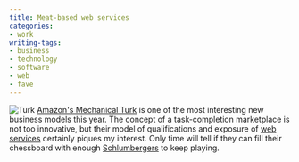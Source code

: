 ```yaml
---
title: Meat-based web services
categories:
- work
writing-tags:
- business
- technology
- software
- web
- fave
---
```


![Turk](/assets/2006-08-25-meat-based-web-services/mturk.jpg)
[Amazon's Mechanical Turk][2] is one of the most interesting new business models this year.  The concept of a task-completion marketplace is not too innovative, but their model of qualifications and exposure of [web services][3] certainly piques my interest.  Only time will tell if they can fill their chessboard with enough [Schlumbergers][4] to keep playing.

   [2]: http://www.mturk.com/mturk/help?helpPage=whatis
   [3]: http://docs.amazonwebservices.com/AWSMechanicalTurkRequester/2005-10-01/
   [4]: http://batgirl.atspace.com/Mulhouse.html
